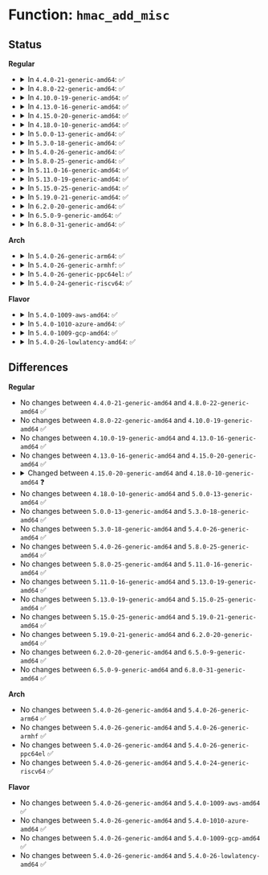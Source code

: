 # Function: <code>hmac_add_misc</code>

## Status
<b>Regular</b>
<ul>
<li>
<details>
<summary>In <code>4.4.0-21-generic-amd64</code>: ✅</summary>

```c
void hmac_add_misc(struct shash_desc * desc, struct inode * inode, char * digest)
```

```json
{
  "name": "hmac_add_misc",
  "collision_type": "Unique Static",
  "inline_type": "No",
  "funcs": [
    {
      "addr": 18446744071582626768,
      "name": "hmac_add_misc",
      "external": false,
      "loc": "security/integrity/evm/evm_crypto.c:97",
      "file": "security/integrity/evm/evm_crypto.c",
      "inline": "seen, unknown",
      "caller_inline": [],
      "caller_func": [
        "security/integrity/evm/evm_crypto.c:evm_calc_hmac_or_hash",
        "security/integrity/evm/evm_crypto.c:evm_init_hmac"
      ]
    }
  ],
  "symbols": [
    {
      "addr": 18446744071582626768,
      "name": "hmac_add_misc",
      "section": ".text",
      "bind": "STB_LOCAL",
      "size": 218
    }
  ]
}
```
</details>
</li>
<li>
<details>
<summary>In <code>4.8.0-22-generic-amd64</code>: ✅</summary>

```c
void hmac_add_misc(struct shash_desc * desc, struct inode * inode, char * digest)
```

```json
{
  "name": "hmac_add_misc",
  "collision_type": "Unique Static",
  "inline_type": "No",
  "funcs": [
    {
      "addr": 18446744071582876240,
      "name": "hmac_add_misc",
      "external": false,
      "loc": "security/integrity/evm/evm_crypto.c:140",
      "file": "security/integrity/evm/evm_crypto.c",
      "inline": "seen, unknown",
      "caller_inline": [],
      "caller_func": [
        "security/integrity/evm/evm_crypto.c:evm_init_hmac",
        "security/integrity/evm/evm_crypto.c:evm_calc_hmac_or_hash"
      ]
    }
  ],
  "symbols": [
    {
      "addr": 18446744071582876240,
      "name": "hmac_add_misc",
      "section": ".text",
      "bind": "STB_LOCAL",
      "size": 218
    }
  ]
}
```
</details>
</li>
<li>
<details>
<summary>In <code>4.10.0-19-generic-amd64</code>: ✅</summary>

```c
void hmac_add_misc(struct shash_desc * desc, struct inode * inode, char * digest)
```

```json
{
  "name": "hmac_add_misc",
  "collision_type": "Unique Static",
  "inline_type": "No",
  "funcs": [
    {
      "addr": 18446744071582973696,
      "name": "hmac_add_misc",
      "external": false,
      "loc": "security/integrity/evm/evm_crypto.c:140",
      "file": "security/integrity/evm/evm_crypto.c",
      "inline": "seen, unknown",
      "caller_inline": [],
      "caller_func": [
        "security/integrity/evm/evm_crypto.c:evm_init_hmac",
        "security/integrity/evm/evm_crypto.c:evm_calc_hmac_or_hash"
      ]
    }
  ],
  "symbols": [
    {
      "addr": 18446744071582973696,
      "name": "hmac_add_misc",
      "section": ".text",
      "bind": "STB_LOCAL",
      "size": 210
    }
  ]
}
```
</details>
</li>
<li>
<details>
<summary>In <code>4.13.0-16-generic-amd64</code>: ✅</summary>

```c
void hmac_add_misc(struct shash_desc * desc, struct inode * inode, char * digest)
```

```json
{
  "name": "hmac_add_misc",
  "collision_type": "Unique Static",
  "inline_type": "No",
  "funcs": [
    {
      "addr": 18446744071583024416,
      "name": "hmac_add_misc",
      "external": false,
      "loc": "security/integrity/evm/evm_crypto.c:140",
      "file": "security/integrity/evm/evm_crypto.c",
      "inline": "seen, unknown",
      "caller_inline": [],
      "caller_func": [
        "security/integrity/evm/evm_crypto.c:evm_init_hmac",
        "security/integrity/evm/evm_crypto.c:evm_calc_hmac_or_hash"
      ]
    }
  ],
  "symbols": [
    {
      "addr": 18446744071583024416,
      "name": "hmac_add_misc",
      "section": ".text",
      "bind": "STB_LOCAL",
      "size": 209
    }
  ]
}
```
</details>
</li>
<li>
<details>
<summary>In <code>4.15.0-20-generic-amd64</code>: ✅</summary>

```c
void hmac_add_misc(struct shash_desc * desc, struct inode * inode, char * digest)
```

```json
{
  "name": "hmac_add_misc",
  "collision_type": "Unique Static",
  "inline_type": "No",
  "funcs": [
    {
      "addr": 18446744071583189584,
      "name": "hmac_add_misc",
      "external": false,
      "loc": "security/integrity/evm/evm_crypto.c:140",
      "file": "security/integrity/evm/evm_crypto.c",
      "inline": "seen, unknown",
      "caller_inline": [],
      "caller_func": [
        "security/integrity/evm/evm_crypto.c:evm_init_hmac",
        "security/integrity/evm/evm_crypto.c:evm_calc_hmac_or_hash"
      ]
    }
  ],
  "symbols": [
    {
      "addr": 18446744071583189584,
      "name": "hmac_add_misc",
      "section": ".text",
      "bind": "STB_LOCAL",
      "size": 209
    }
  ]
}
```
</details>
</li>
<li>
<details>
<summary>In <code>4.18.0-10-generic-amd64</code>: ✅</summary>

```c
void hmac_add_misc(struct shash_desc * desc, struct inode * inode, char type, char * digest)
```

```json
{
  "name": "hmac_add_misc",
  "collision_type": "Unique Static",
  "inline_type": "No",
  "funcs": [
    {
      "addr": 18446744071583396176,
      "name": "hmac_add_misc",
      "external": false,
      "loc": "security/integrity/evm/evm_crypto.c:144",
      "file": "security/integrity/evm/evm_crypto.c",
      "inline": "seen, unknown",
      "caller_inline": [],
      "caller_func": [
        "security/integrity/evm/evm_crypto.c:evm_init_hmac",
        "security/integrity/evm/evm_crypto.c:evm_calc_hmac_or_hash"
      ]
    }
  ],
  "symbols": [
    {
      "addr": 18446744071583396176,
      "name": "hmac_add_misc",
      "section": ".text",
      "bind": "STB_LOCAL",
      "size": 291
    }
  ]
}
```
</details>
</li>
<li>
<details>
<summary>In <code>5.0.0-13-generic-amd64</code>: ✅</summary>

```c
void hmac_add_misc(struct shash_desc * desc, struct inode * inode, char type, char * digest)
```

```json
{
  "name": "hmac_add_misc",
  "collision_type": "Unique Static",
  "inline_type": "No",
  "funcs": [
    {
      "addr": 18446744071583516160,
      "name": "hmac_add_misc",
      "external": false,
      "loc": "security/integrity/evm/evm_crypto.c:143",
      "file": "security/integrity/evm/evm_crypto.c",
      "inline": "seen, unknown",
      "caller_inline": [],
      "caller_func": [
        "security/integrity/evm/evm_crypto.c:evm_init_hmac",
        "security/integrity/evm/evm_crypto.c:evm_calc_hmac_or_hash"
      ]
    }
  ],
  "symbols": [
    {
      "addr": 18446744071583516160,
      "name": "hmac_add_misc",
      "section": ".text",
      "bind": "STB_LOCAL",
      "size": 291
    }
  ]
}
```
</details>
</li>
<li>
<details>
<summary>In <code>5.3.0-18-generic-amd64</code>: ✅</summary>

```c
void hmac_add_misc(struct shash_desc * desc, struct inode * inode, char type, char * digest)
```

```json
{
  "name": "hmac_add_misc",
  "collision_type": "Unique Static",
  "inline_type": "No",
  "funcs": [
    {
      "addr": 18446744071583703824,
      "name": "hmac_add_misc",
      "external": false,
      "loc": "security/integrity/evm/evm_crypto.c:142",
      "file": "security/integrity/evm/evm_crypto.c",
      "inline": "seen, unknown",
      "caller_inline": [],
      "caller_func": [
        "security/integrity/evm/evm_crypto.c:evm_init_hmac",
        "security/integrity/evm/evm_crypto.c:evm_calc_hmac_or_hash"
      ]
    }
  ],
  "symbols": [
    {
      "addr": 18446744071583703824,
      "name": "hmac_add_misc",
      "section": ".text",
      "bind": "STB_LOCAL",
      "size": 291
    }
  ]
}
```
</details>
</li>
<li>
<details>
<summary>In <code>5.4.0-26-generic-amd64</code>: ✅</summary>

```c
void hmac_add_misc(struct shash_desc * desc, struct inode * inode, char type, char * digest)
```

```json
{
  "name": "hmac_add_misc",
  "collision_type": "Unique Static",
  "inline_type": "No",
  "funcs": [
    {
      "addr": 18446744071583813600,
      "name": "hmac_add_misc",
      "external": false,
      "loc": "security/integrity/evm/evm_crypto.c:142",
      "file": "security/integrity/evm/evm_crypto.c",
      "inline": "seen, unknown",
      "caller_inline": [],
      "caller_func": [
        "security/integrity/evm/evm_crypto.c:evm_init_hmac",
        "security/integrity/evm/evm_crypto.c:evm_calc_hmac_or_hash"
      ]
    }
  ],
  "symbols": [
    {
      "addr": 18446744071583813600,
      "name": "hmac_add_misc",
      "section": ".text",
      "bind": "STB_LOCAL",
      "size": 291
    }
  ]
}
```
</details>
</li>
<li>
<details>
<summary>In <code>5.8.0-25-generic-amd64</code>: ✅</summary>

```c
void hmac_add_misc(struct shash_desc * desc, struct inode * inode, char type, char * digest)
```

```json
{
  "name": "hmac_add_misc",
  "collision_type": "Unique Static",
  "inline_type": "No",
  "funcs": [
    {
      "addr": 18446744071584209152,
      "name": "hmac_add_misc",
      "external": false,
      "loc": "security/integrity/evm/evm_crypto.c:140",
      "file": "security/integrity/evm/evm_crypto.c",
      "inline": "seen, unknown",
      "caller_inline": [],
      "caller_func": [
        "security/integrity/evm/evm_crypto.c:evm_init_hmac",
        "security/integrity/evm/evm_crypto.c:evm_calc_hmac_or_hash"
      ]
    }
  ],
  "symbols": [
    {
      "addr": 18446744071584209152,
      "name": "hmac_add_misc",
      "section": ".text",
      "bind": "STB_LOCAL",
      "size": 291
    }
  ]
}
```
</details>
</li>
<li>
<details>
<summary>In <code>5.11.0-16-generic-amd64</code>: ✅</summary>

```c
void hmac_add_misc(struct shash_desc * desc, struct inode * inode, char type, char * digest)
```

```json
{
  "name": "hmac_add_misc",
  "collision_type": "Unique Static",
  "inline_type": "No",
  "funcs": [
    {
      "addr": 18446744071584327552,
      "name": "hmac_add_misc",
      "external": false,
      "loc": "security/integrity/evm/evm_crypto.c:143",
      "file": "security/integrity/evm/evm_crypto.c",
      "inline": "seen, unknown",
      "caller_inline": [],
      "caller_func": [
        "security/integrity/evm/evm_crypto.c:evm_init_hmac",
        "security/integrity/evm/evm_crypto.c:evm_calc_hmac_or_hash"
      ]
    }
  ],
  "symbols": [
    {
      "addr": 18446744071584327552,
      "name": "hmac_add_misc",
      "section": ".text",
      "bind": "STB_LOCAL",
      "size": 291
    }
  ]
}
```
</details>
</li>
<li>
<details>
<summary>In <code>5.13.0-19-generic-amd64</code>: ✅</summary>

```c
void hmac_add_misc(struct shash_desc * desc, struct inode * inode, char type, char * digest)
```

```json
{
  "name": "hmac_add_misc",
  "collision_type": "Unique Static",
  "inline_type": "No",
  "funcs": [
    {
      "addr": 18446744071584362048,
      "name": "hmac_add_misc",
      "external": false,
      "loc": "security/integrity/evm/evm_crypto.c:143",
      "file": "security/integrity/evm/evm_crypto.c",
      "inline": "seen, unknown",
      "caller_inline": [],
      "caller_func": [
        "security/integrity/evm/evm_crypto.c:evm_init_hmac",
        "security/integrity/evm/evm_crypto.c:evm_calc_hmac_or_hash"
      ]
    }
  ],
  "symbols": [
    {
      "addr": 18446744071584362048,
      "name": "hmac_add_misc",
      "section": ".text",
      "bind": "STB_LOCAL",
      "size": 291
    }
  ]
}
```
</details>
</li>
<li>
<details>
<summary>In <code>5.15.0-25-generic-amd64</code>: ✅</summary>

```c
void hmac_add_misc(struct shash_desc * desc, struct inode * inode, char type, char * digest)
```

```json
{
  "name": "hmac_add_misc",
  "collision_type": "Unique Static",
  "inline_type": "No",
  "funcs": [
    {
      "addr": 18446744071584756272,
      "name": "hmac_add_misc",
      "external": false,
      "loc": "security/integrity/evm/evm_crypto.c:145",
      "file": "security/integrity/evm/evm_crypto.c",
      "inline": "seen, unknown",
      "caller_inline": [],
      "caller_func": [
        "security/integrity/evm/evm_crypto.c:evm_init_hmac",
        "security/integrity/evm/evm_crypto.c:evm_calc_hmac_or_hash"
      ]
    }
  ],
  "symbols": [
    {
      "addr": 18446744071584756272,
      "name": "hmac_add_misc",
      "section": ".text",
      "bind": "STB_LOCAL",
      "size": 335
    }
  ]
}
```
</details>
</li>
<li>
<details>
<summary>In <code>5.19.0-21-generic-amd64</code>: ✅</summary>

```c
void hmac_add_misc(struct shash_desc * desc, struct inode * inode, char type, char * digest)
```

```json
{
  "name": "hmac_add_misc",
  "collision_type": "Unique Static",
  "inline_type": "No",
  "funcs": [
    {
      "addr": 18446744071585438336,
      "name": "hmac_add_misc",
      "external": false,
      "loc": "security/integrity/evm/evm_crypto.c:142",
      "file": "security/integrity/evm/evm_crypto.c",
      "inline": "seen, unknown",
      "caller_inline": [],
      "caller_func": [
        "security/integrity/evm/evm_crypto.c:evm_init_hmac",
        "security/integrity/evm/evm_crypto.c:evm_calc_hmac_or_hash"
      ]
    }
  ],
  "symbols": [
    {
      "addr": 18446744071585438336,
      "name": "hmac_add_misc",
      "section": ".text",
      "bind": "STB_LOCAL",
      "size": 352
    }
  ]
}
```
</details>
</li>
<li>
<details>
<summary>In <code>6.2.0-20-generic-amd64</code>: ✅</summary>

```c
void hmac_add_misc(struct shash_desc * desc, struct inode * inode, char type, char * digest)
```

```json
{
  "name": "hmac_add_misc",
  "collision_type": "Unique Static",
  "inline_type": "No",
  "funcs": [
    {
      "addr": 18446744071586196144,
      "name": "hmac_add_misc",
      "external": false,
      "loc": "security/integrity/evm/evm_crypto.c:142",
      "file": "security/integrity/evm/evm_crypto.c",
      "inline": "seen, unknown",
      "caller_inline": [],
      "caller_func": [
        "security/integrity/evm/evm_crypto.c:evm_init_hmac",
        "security/integrity/evm/evm_crypto.c:evm_calc_hmac_or_hash"
      ]
    }
  ],
  "symbols": [
    {
      "addr": 18446744071586196144,
      "name": "hmac_add_misc",
      "section": ".text",
      "bind": "STB_LOCAL",
      "size": 352
    }
  ]
}
```
</details>
</li>
<li>
<details>
<summary>In <code>6.5.0-9-generic-amd64</code>: ✅</summary>

```c
void hmac_add_misc(struct shash_desc * desc, struct inode * inode, char type, char * digest)
```

```json
{
  "name": "hmac_add_misc",
  "collision_type": "Unique Static",
  "inline_type": "No",
  "funcs": [
    {
      "addr": 18446744071586433600,
      "name": "hmac_add_misc",
      "external": false,
      "loc": "security/integrity/evm/evm_crypto.c:142",
      "file": "security/integrity/evm/evm_crypto.c",
      "inline": "seen, unknown",
      "caller_inline": [],
      "caller_func": [
        "security/integrity/evm/evm_crypto.c:evm_init_hmac",
        "security/integrity/evm/evm_crypto.c:evm_calc_hmac_or_hash"
      ]
    }
  ],
  "symbols": [
    {
      "addr": 18446744071586433600,
      "name": "hmac_add_misc",
      "section": ".text",
      "bind": "STB_LOCAL",
      "size": 352
    }
  ]
}
```
</details>
</li>
<li>
<details>
<summary>In <code>6.8.0-31-generic-amd64</code>: ✅</summary>

```c
void hmac_add_misc(struct shash_desc * desc, struct inode * inode, char type, char * digest)
```

```json
{
  "name": "hmac_add_misc",
  "collision_type": "Unique Static",
  "inline_type": "No",
  "funcs": [
    {
      "addr": 18446744071586699488,
      "name": "hmac_add_misc",
      "external": false,
      "loc": "security/integrity/evm/evm_crypto.c:142",
      "file": "security/integrity/evm/evm_crypto.c",
      "inline": "seen, unknown",
      "caller_inline": [],
      "caller_func": [
        "security/integrity/evm/evm_crypto.c:evm_init_hmac",
        "security/integrity/evm/evm_crypto.c:evm_calc_hmac_or_hash"
      ]
    }
  ],
  "symbols": [
    {
      "addr": 18446744071586699488,
      "name": "hmac_add_misc",
      "section": ".text",
      "bind": "STB_LOCAL",
      "size": 352
    }
  ]
}
```
</details>
</li>
</ul>
<b>Arch</b>
<ul>
<li>
<details>
<summary>In <code>5.4.0-26-generic-arm64</code>: ✅</summary>

```c
void hmac_add_misc(struct shash_desc * desc, struct inode * inode, char type, char * digest)
```

```json
{
  "name": "hmac_add_misc",
  "collision_type": "Unique Static",
  "inline_type": "No",
  "funcs": [
    {
      "addr": 18446603336495619336,
      "name": "hmac_add_misc",
      "external": false,
      "loc": "security/integrity/evm/evm_crypto.c:142",
      "file": "security/integrity/evm/evm_crypto.c",
      "inline": "seen, unknown",
      "caller_inline": [],
      "caller_func": [
        "security/integrity/evm/evm_crypto.c:evm_init_hmac",
        "security/integrity/evm/evm_crypto.c:evm_calc_hmac_or_hash"
      ]
    }
  ],
  "symbols": [
    {
      "addr": 18446603336495619336,
      "name": "hmac_add_misc",
      "section": ".text",
      "bind": "STB_LOCAL",
      "size": 316
    }
  ]
}
```
</details>
</li>
<li>
<details>
<summary>In <code>5.4.0-26-generic-armhf</code>: ✅</summary>

```c
void hmac_add_misc(struct shash_desc * desc, struct inode * inode, char type, char * digest)
```

```json
{
  "name": "hmac_add_misc",
  "collision_type": "Unique Static",
  "inline_type": "No",
  "funcs": [
    {
      "addr": 3228978696,
      "name": "hmac_add_misc",
      "external": false,
      "loc": "security/integrity/evm/evm_crypto.c:142",
      "file": "security/integrity/evm/evm_crypto.c",
      "inline": "seen, unknown",
      "caller_inline": [],
      "caller_func": [
        "security/integrity/evm/evm_crypto.c:evm_init_hmac",
        "security/integrity/evm/evm_crypto.c:evm_calc_hmac_or_hash"
      ]
    }
  ],
  "symbols": [
    {
      "addr": 3228978696,
      "name": "hmac_add_misc",
      "section": ".text",
      "bind": "STB_LOCAL",
      "size": 336
    }
  ]
}
```
</details>
</li>
<li>
<details>
<summary>In <code>5.4.0-26-generic-ppc64el</code>: ✅</summary>

```c
void hmac_add_misc(struct shash_desc * desc, struct inode * inode, char type, char * digest)
```

```json
{
  "name": "hmac_add_misc",
  "collision_type": "Unique Static",
  "inline_type": "No",
  "funcs": [
    {
      "addr": 13835058055289739488,
      "name": "hmac_add_misc",
      "external": false,
      "loc": "security/integrity/evm/evm_crypto.c:142",
      "file": "security/integrity/evm/evm_crypto.c",
      "inline": "seen, unknown",
      "caller_inline": [],
      "caller_func": [
        "security/integrity/evm/evm_crypto.c:evm_init_hmac",
        "security/integrity/evm/evm_crypto.c:evm_calc_hmac_or_hash",
        "security/integrity/evm/evm_crypto.c:evm_calc_hmac_or_hash"
      ]
    }
  ],
  "symbols": [
    {
      "addr": 13835058055289739488,
      "name": "hmac_add_misc",
      "section": ".text",
      "bind": "STB_LOCAL",
      "size": 408
    }
  ]
}
```
</details>
</li>
<li>
<details>
<summary>In <code>5.4.0-24-generic-riscv64</code>: ✅</summary>

```c
void hmac_add_misc(struct shash_desc * desc, struct inode * inode, char type, char * digest)
```

```json
{
  "name": "hmac_add_misc",
  "collision_type": "Unique Static",
  "inline_type": "No",
  "funcs": [
    {
      "addr": 18446743936274778934,
      "name": "hmac_add_misc",
      "external": false,
      "loc": "security/integrity/evm/evm_crypto.c:142",
      "file": "security/integrity/evm/evm_crypto.c",
      "inline": "seen, unknown",
      "caller_inline": [],
      "caller_func": [
        "security/integrity/evm/evm_crypto.c:evm_init_hmac",
        "security/integrity/evm/evm_crypto.c:evm_calc_hmac_or_hash",
        "security/integrity/evm/evm_crypto.c:evm_calc_hmac_or_hash"
      ]
    }
  ],
  "symbols": [
    {
      "addr": 18446743936274778934,
      "name": "hmac_add_misc",
      "section": ".text",
      "bind": "STB_LOCAL",
      "size": 272
    }
  ]
}
```
</details>
</li>
</ul>
<b>Flavor</b>
<ul>
<li>
<details>
<summary>In <code>5.4.0-1009-aws-amd64</code>: ✅</summary>

```c
void hmac_add_misc(struct shash_desc * desc, struct inode * inode, char type, char * digest)
```

```json
{
  "name": "hmac_add_misc",
  "collision_type": "Unique Static",
  "inline_type": "No",
  "funcs": [
    {
      "addr": 18446744071583782336,
      "name": "hmac_add_misc",
      "external": false,
      "loc": "security/integrity/evm/evm_crypto.c:142",
      "file": "security/integrity/evm/evm_crypto.c",
      "inline": "seen, unknown",
      "caller_inline": [],
      "caller_func": [
        "security/integrity/evm/evm_crypto.c:evm_init_hmac",
        "security/integrity/evm/evm_crypto.c:evm_calc_hmac_or_hash"
      ]
    }
  ],
  "symbols": [
    {
      "addr": 18446744071583782336,
      "name": "hmac_add_misc",
      "section": ".text",
      "bind": "STB_LOCAL",
      "size": 291
    }
  ]
}
```
</details>
</li>
<li>
<details>
<summary>In <code>5.4.0-1010-azure-amd64</code>: ✅</summary>

```c
void hmac_add_misc(struct shash_desc * desc, struct inode * inode, char type, char * digest)
```

```json
{
  "name": "hmac_add_misc",
  "collision_type": "Unique Static",
  "inline_type": "No",
  "funcs": [
    {
      "addr": 18446744071583719392,
      "name": "hmac_add_misc",
      "external": false,
      "loc": "security/integrity/evm/evm_crypto.c:142",
      "file": "security/integrity/evm/evm_crypto.c",
      "inline": "seen, unknown",
      "caller_inline": [],
      "caller_func": [
        "security/integrity/evm/evm_crypto.c:evm_init_hmac",
        "security/integrity/evm/evm_crypto.c:evm_calc_hmac_or_hash"
      ]
    }
  ],
  "symbols": [
    {
      "addr": 18446744071583719392,
      "name": "hmac_add_misc",
      "section": ".text",
      "bind": "STB_LOCAL",
      "size": 291
    }
  ]
}
```
</details>
</li>
<li>
<details>
<summary>In <code>5.4.0-1009-gcp-amd64</code>: ✅</summary>

```c
void hmac_add_misc(struct shash_desc * desc, struct inode * inode, char type, char * digest)
```

```json
{
  "name": "hmac_add_misc",
  "collision_type": "Unique Static",
  "inline_type": "No",
  "funcs": [
    {
      "addr": 18446744071583766096,
      "name": "hmac_add_misc",
      "external": false,
      "loc": "security/integrity/evm/evm_crypto.c:142",
      "file": "security/integrity/evm/evm_crypto.c",
      "inline": "seen, unknown",
      "caller_inline": [],
      "caller_func": [
        "security/integrity/evm/evm_crypto.c:evm_init_hmac",
        "security/integrity/evm/evm_crypto.c:evm_calc_hmac_or_hash"
      ]
    }
  ],
  "symbols": [
    {
      "addr": 18446744071583766096,
      "name": "hmac_add_misc",
      "section": ".text",
      "bind": "STB_LOCAL",
      "size": 291
    }
  ]
}
```
</details>
</li>
<li>
<details>
<summary>In <code>5.4.0-26-lowlatency-amd64</code>: ✅</summary>

```c
void hmac_add_misc(struct shash_desc * desc, struct inode * inode, char type, char * digest)
```

```json
{
  "name": "hmac_add_misc",
  "collision_type": "Unique Static",
  "inline_type": "No",
  "funcs": [
    {
      "addr": 18446744071583867088,
      "name": "hmac_add_misc",
      "external": false,
      "loc": "security/integrity/evm/evm_crypto.c:142",
      "file": "security/integrity/evm/evm_crypto.c",
      "inline": "seen, unknown",
      "caller_inline": [],
      "caller_func": [
        "security/integrity/evm/evm_crypto.c:evm_init_hmac",
        "security/integrity/evm/evm_crypto.c:evm_calc_hmac_or_hash"
      ]
    }
  ],
  "symbols": [
    {
      "addr": 18446744071583867088,
      "name": "hmac_add_misc",
      "section": ".text",
      "bind": "STB_LOCAL",
      "size": 291
    }
  ]
}
```
</details>
</li>
</ul>

## Differences
<b>Regular</b>
<ul>
<li>
No changes between <code>4.4.0-21-generic-amd64</code> and <code>4.8.0-22-generic-amd64</code> ✅
</li>
<li>
No changes between <code>4.8.0-22-generic-amd64</code> and <code>4.10.0-19-generic-amd64</code> ✅
</li>
<li>
No changes between <code>4.10.0-19-generic-amd64</code> and <code>4.13.0-16-generic-amd64</code> ✅
</li>
<li>
No changes between <code>4.13.0-16-generic-amd64</code> and <code>4.15.0-20-generic-amd64</code> ✅
</li>
<li>
<details>
<summary>Changed between <code>4.15.0-20-generic-amd64</code> and <code>4.18.0-10-generic-amd64</code> ❓</summary>
<ul>
<li>
<b>Param added. </b>
<code>char type</code>
</li>
<li>
<b>Param reordered. </b>
<code>desc, inode, digest</code> ➡️ <code>desc, inode, type, digest</code>
</li>
</ul>
</details>
</li>
<li>
No changes between <code>4.18.0-10-generic-amd64</code> and <code>5.0.0-13-generic-amd64</code> ✅
</li>
<li>
No changes between <code>5.0.0-13-generic-amd64</code> and <code>5.3.0-18-generic-amd64</code> ✅
</li>
<li>
No changes between <code>5.3.0-18-generic-amd64</code> and <code>5.4.0-26-generic-amd64</code> ✅
</li>
<li>
No changes between <code>5.4.0-26-generic-amd64</code> and <code>5.8.0-25-generic-amd64</code> ✅
</li>
<li>
No changes between <code>5.8.0-25-generic-amd64</code> and <code>5.11.0-16-generic-amd64</code> ✅
</li>
<li>
No changes between <code>5.11.0-16-generic-amd64</code> and <code>5.13.0-19-generic-amd64</code> ✅
</li>
<li>
No changes between <code>5.13.0-19-generic-amd64</code> and <code>5.15.0-25-generic-amd64</code> ✅
</li>
<li>
No changes between <code>5.15.0-25-generic-amd64</code> and <code>5.19.0-21-generic-amd64</code> ✅
</li>
<li>
No changes between <code>5.19.0-21-generic-amd64</code> and <code>6.2.0-20-generic-amd64</code> ✅
</li>
<li>
No changes between <code>6.2.0-20-generic-amd64</code> and <code>6.5.0-9-generic-amd64</code> ✅
</li>
<li>
No changes between <code>6.5.0-9-generic-amd64</code> and <code>6.8.0-31-generic-amd64</code> ✅
</li>
</ul>
<b>Arch</b>
<ul>
<li>
No changes between <code>5.4.0-26-generic-amd64</code> and <code>5.4.0-26-generic-arm64</code> ✅
</li>
<li>
No changes between <code>5.4.0-26-generic-amd64</code> and <code>5.4.0-26-generic-armhf</code> ✅
</li>
<li>
No changes between <code>5.4.0-26-generic-amd64</code> and <code>5.4.0-26-generic-ppc64el</code> ✅
</li>
<li>
No changes between <code>5.4.0-26-generic-amd64</code> and <code>5.4.0-24-generic-riscv64</code> ✅
</li>
</ul>
<b>Flavor</b>
<ul>
<li>
No changes between <code>5.4.0-26-generic-amd64</code> and <code>5.4.0-1009-aws-amd64</code> ✅
</li>
<li>
No changes between <code>5.4.0-26-generic-amd64</code> and <code>5.4.0-1010-azure-amd64</code> ✅
</li>
<li>
No changes between <code>5.4.0-26-generic-amd64</code> and <code>5.4.0-1009-gcp-amd64</code> ✅
</li>
<li>
No changes between <code>5.4.0-26-generic-amd64</code> and <code>5.4.0-26-lowlatency-amd64</code> ✅
</li>
</ul>
